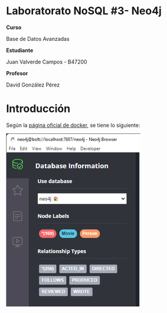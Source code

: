 # Laboratorato NoSQL #3- Neo4j
**Curso**

Base de Datos Avanzadas

**Estudiante**


Juan Valverde Campos - B47200

**Profesor**

David González Pérez

# Introducción 

Según la [página oficial de docker](https://docs.docker.com/desktop/), se tiene lo siguiente:

![](./images/1.png)
